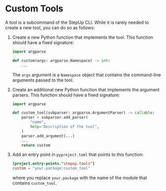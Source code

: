 # Custom Tools

A tool is a subcommand of the StepUp CLI.
While it is rarely needed to create a new tool, you can do so as follows:

1. Create a new Python function that implements the tool.
   This function should have a fixed signature:

    ```python
    import argparse

    def custom(args: argparse.Namespace) -> int:
        ...
    ```

    The `args` argument is a `Namespace` object that contains the command-line arguments
    passed to the tool.

2. Create an additional new Python function that implements the argument parsers.
   This function should have a fixed signature:

    ```python
    import argparse

    def custom_tool(subparser: argparse.ArgumentParser) -> callable:
        parser = subparser.add_parser(
            "name",
            help="Description of the tool",
        )
        parser.add_argument(...)
        ...
        return custom
    ```

3. Add an entry point in `pyproject.toml` that points to this function:

    ```toml
    [project.entry-points."stepup.tools"]
    custom = "your.package:custom_tool"
    ```

    where you replace `your.package` with the name of the module that contains `custom_tool`.
